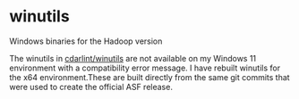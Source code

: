 # winutils
Windows binaries for the Hadoop version

The winutils in [cdarlint/winutils](https://github.com/cdarlint/winutils) are not available on my Windows 11 environment with a compatibility error message. I have rebuilt winutils for the x64 environment.These are built directly from the same git commits that were used to create the official ASF release.
